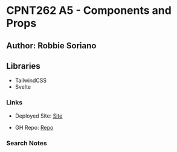 # CPNT262 A5 - Components and Props

## Author: Robbie Soriano


## Libraries

- TailwindCSS
- Svelte

### Links
- Deployed Site: [Site](https://melodious-flan-a1ec63.netlify.app)  
 
- GH Repo: [Repo](https://github.com/Malekzie/cpnt262-a5.git)
 
### Search Notes
